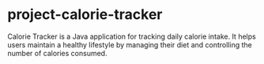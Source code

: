 # project-calorie-tracker

Calorie Tracker is a Java application for tracking daily calorie intake. 
It helps users maintain a healthy lifestyle by managing their diet and controlling the number of calories consumed.   
